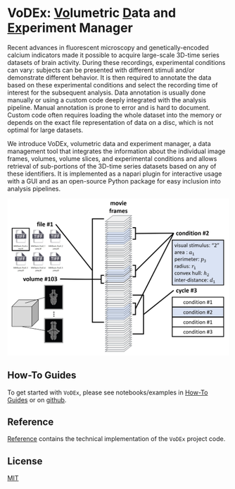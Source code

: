 # VoDEx: <u>Vo</u>lumetric <u>D</u>ata and <u>Ex</u>periment Manager

Recent advances in fluorescent microscopy and genetically-encoded calcium indicators made it possible
to acquire large-scale 3D-time series datasets of brain activity. During these recordings, experimental
conditions can vary: subjects can be presented with different stimuli and/or demonstrate different
behavior. It is then required to annotate the data based on these experimental conditions and select the
recording time of interest for the subsequent analysis. Data annotation is usually done manually or using
a custom code deeply integrated with the analysis pipeline. Manual annotation is prone to error and is
hard to document. Custom code often requires loading the whole dataset into the memory or depends
on the exact file representation of data on a disc, which is not optimal for large datasets.

We introduce VoDEx, volumetric data and experiment manager, a data management tool that integrates
the information about the individual image frames, volumes, volume slices, and experimental conditions
and allows retrieval of sub-portions of the 3D-time series datasets based on any of these identifiers. It is
implemented as a napari plugin for interactive usage with a GUI and as an open-source Python package
for easy inclusion into analysis pipelines.

<p align="center">
  <img src="assets/cover.JPG" alt="cover" width="600"/>
</p>

## How-To Guides
To get started with `VoDEx`,
please see notebooks/examples in [How-To Guides](how-to-guides.md) or on [github](https://github.com/LemonJust/vodex).

## Reference
[Reference](user_guide/index.md) contains the technical implementation of the `VoDEx` project code.

## License
[MIT](https://choosealicense.com/licenses/mit/)
